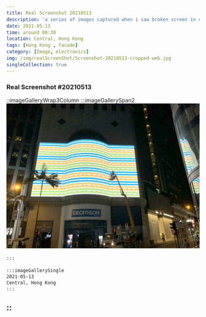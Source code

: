```yaml
---
title: Real Screenshot 20210513
description: 'a series of images captured when i saw broken screen in city'
date: 2021-05-13   
time: around 00:30
location: Central, Hong Kong 
tags: [Hong Kong , facade]
category: [Image, electronics]
img: /img/realScreenShot/Screenshot-20210513-cropped-web.jpg
singleCollection: true
---
```


### Real Screenshot #20210513
::imageGalleryWrap3Column
    :::imageGallerySpan2
     ![Alttext](/img/realScreenShot/Screenshot-20210513-cropped-web.jpg)  

    :::

    :::imageGallerySingle
    2021-05-13   
    Central, Hong Kong 
    :::
::
---